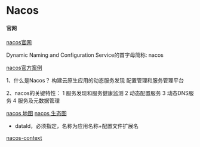# Nacos

#### 官网
[nacos官网](https://nacos.io/zh-cn/docs/what-is-nacos.html)

Dynamic Naming and Configuration Service的首字母简称: nacos

[nacos官方案例](https://github.com/nacos-group)

1、什么是Nacos？
    构建云原生应用的动态服务发现 
    配置管理和服务管理平台



2、nacos的关键特性：
    1 服务发现和服务健康监测
    2 动态配置服务
    3 动态DNS服务
    4 服务及元数据管理
    

[nacos 地图](https://nacos.io/img/nacosMap.jpg)
[nacos 生态图](https://cdn.nlark.com/lark/0/2018/png/11189/1533045871534-e64b8031-008c-4dfc-b6e8-12a597a003fb.png)


* dataId，必须指定，名称为应用名称+配置文件扩展名

[nacos-context](https://github.com/nacos-group/nacos-spring-project)


